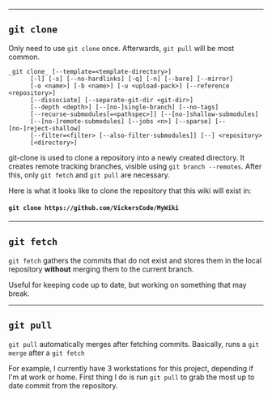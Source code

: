 ___
## `git clone`

Only need to use `git clone` once. Afterwards, `git pull` will be most common.

```
_git clone_ [--template=<template-directory>]
	  [-l] [-s] [--no-hardlinks] [-q] [-n] [--bare] [--mirror]
	  [-o <name>] [-b <name>] [-u <upload-pack>] [--reference <repository>]
	  [--dissociate] [--separate-git-dir <git-dir>]
	  [--depth <depth>] [--[no-]single-branch] [--no-tags]
	  [--recurse-submodules[=<pathspec>]] [--[no-]shallow-submodules]
	  [--[no-]remote-submodules] [--jobs <n>] [--sparse] [--[no-]reject-shallow]
	  [--filter=<filter> [--also-filter-submodules]] [--] <repository>
	  [<directory>]
```

git-clone is used to clone a repository into a newly created directory. It creates remote tracking branches, visible using `git branch --remotes`. After this, only `git fetch` and `git pull` are necessary.

Here is what it looks like to clone the repository that this wiki will exist in:

#### `git clone https://github.com/VickersCode/MyWiki`

___

## `git fetch`

`git fetch` gathers the commits that do not exist and stores them in the local repository **without** merging them to the current branch. 

Useful for keeping code up to date, but working on something that may break.


___


## `git pull`

`git pull` automatically merges after fetching commits. Basically, runs a `git merge` after a `git fetch`

For example, I currently have 3 workstations for this project, depending if I'm at work or home. First thing I do is run `git pull` to grab the most up to date commit from the repository. 
